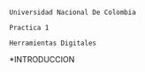                                                                         Universidad Nacional De Colombia 
                                                                                  Practica 1
                                                                             Herramientas Digitales


*INTRODUCCION



                                                                    

